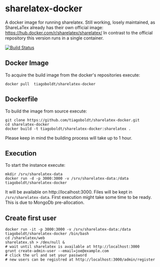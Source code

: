 # sharelatex-docker

A docker image for running sharelatex. Still working, losely maintained, as ShareLaTex already has their own official image: https://hub.docker.com/r/sharelatex/sharelatex/
In contrast to the official repository this version runs in a single container.

[![Build Status](https://travis-ci.com/tiagoboldt/sharelatex-docker.svg?branch=master)](https://travis-ci.com/tiagoboldt/sharelatex-docker)

## Docker Image

To acquire the build image from the docker's repositories execute:

	docker pull  tiagoboldt/sharelatex-docker

## Dockerfile

To build the image from source execute:

	git clone https://github.com/tiagoboldt/sharelatex-docker.git
	cd sharelatex-docker
	docker build -t tiagoboldt/sharelatex-docker:sharelatex .

  Please keep in mind the building process will take up to 1 hour.

## Execution

To start the instance execute:

	mkdir /srv/sharelatex-data
	docker run -d -p 3000:3000 -v /srv/sharelatex-data:/data tiagoboldt/sharelatex-docker

It will be available on http://localhost:3000. Files will be kept in `/srv/sharelatex-data`. First execution might take some time to be ready. This is due to MongoDb pre-allocation.

## Create first user

    docker run -it -p 3000:3000 -v /srv/sharelatex-data:/data tiagoboldt/sharelatex-docker /bin/bash
    cd /sharelatex/web
    sharelatex.sh > /dev/null &
    # wait until sharelatex is available at http://localhost:3000
    grunt create-admin-user --email=joe@example.com
    # click the url and set your password
    # new users can be registred at http://localhost:3000/admin/register

